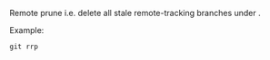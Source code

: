 Remote prune i.e. delete all stale remote-tracking branches under <name>.

Example:

```shell
git rrp
```
